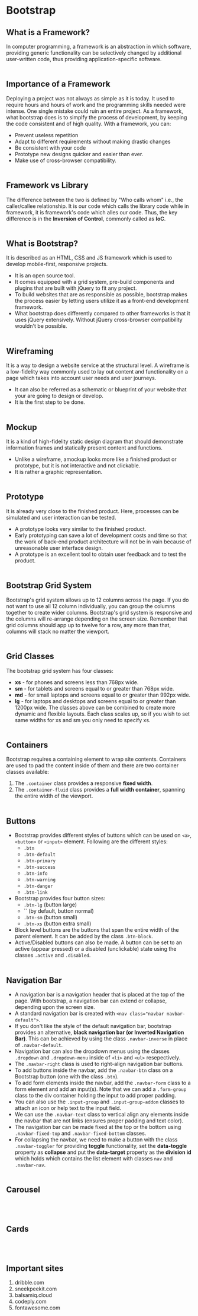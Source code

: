 # Bootstrap 

## What is a Framework?
In computer programming, a framework is an abstraction in which software, providing generic functionality can be selectively changed by additional user-written code, thus providing application-specific software.
<br><br>


## Importance of a Framework
Deploying a project was not always as simple as it is today. It used to require hours and hours of work and the programming skills needed were intense. One single mistake could ruin an entire project. As a framework, what bootstrap does is to simplfy the process of development, by keeping the code consistent and of high quality. With a framework, you can:
- Prevent useless repetition
- Adapt to different requirements without making drastic changes
- Be consistent with your code
- Prototype new designs quicker and easier than ever.
- Make use of cross-browser compatibility.
<br><br>


## Framework vs Library
The difference between the two is defined by "Who calls whom" i.e., the caller/callee relationship. It is our code which calls the library code while in framework, it is framework's code which alles our code. Thus, the key difference is in the **Inversion of Control**, commonly called as **IoC**.
<br><br>


## What is Bootstrap?
It is described as an HTML, CSS and JS framework which is used to develop mobile-first, responsive projects.
- It is an open source tool.
- It comes equipped with a grid system, pre-build components and plugins that are built with jQuery to fit any project.
- To build websites that are as responsible as possible, bootstrap makes the process easier by letting users utilize it as a front-end development framework.
- What bootstrap does differently compared to other frameworks is that it uses jQuery extensively. Without jQuery cross-browser compatibility wouldn't be possible.
<br><br>


## Wireframing
It is a way to design a website service at the structural level. A wireframe is a low-fidelity way commonly used to lay out content and functionality on a page which takes into account user needs and user journeys.
- It can also be referred as a schematic or blueprint of your website that your are going to design or develop.
- It is the first step to be done.
<br><br>


## Mockup
It is a kind of high-fidelity static design diagram that should demonstrate information frames and statically present content and functions.
- Unlike a wireframe, amockup looks more like a finished product or prototype, but it is not interactive and not clickable.
- It is rather a graphic representation.
<br><br>


## Prototype
It is already very close to the finished product. Here, processes can be simulated and user interaction can be tested.
- A prototype looks very similar to the finished product.
- Early prototyping can save a lot of development costs and time so that the work of back-end product architecture will not be in vain because of unreasonable user interface design.
- A prototype is an excellent tool to obtain user feedback and to test the product.
<br><br>


## Bootstrap Grid System
Bootstrap's grid system allows up to 12 columns across the page. If you do not want to use all 12 column individually, you can group the columns together to create wider columns. Bootstrap's grid system is responsive and the columns will re-arrange depending on the screen size. Remember that grid columns should app up to twelve for a row, any more than that, columns will stack no matter the viewport.
<br><br>


## Grid Classes
The bootstrap grid system has four classes:
- **xs** - for phones and screens less than 768px wide.
- **sm** - for tablets and screens equal to or greater than 768px wide.
- **md** - for small laptops and screens equal to or greater than 992px wide.
- **lg** - for laptops and desktops and screens equal to or greater than 1200px wide.
The classes above can be combined to create more dynamic and flexible layouts. Each class scales up, so if you wish to set same widths for xs and sm you only need to specify xs.
<br><br>


## Containers
Bootstrap requires a containing element to wrap site contents. Containers are used to pad the content inside of them and there are two container classes available:
1. The `.container` class provides a responsive **fixed width**.
2. The `.container-fluid` class provides a **full width container**, spanning the entire width of the viewport.
<br><br>


## Buttons
- Bootstrap provides different styles of buttons which can be used on `<a>`, `<button>` or `<input>` element. Following are the different styles:
    - `.btn`
    - `.btn-default`
    - `.btn-primary`
    - `.btn-success`
    - `.btn-info`
    - `.btn-warning`
    - `.btn-danger`
    - `.btn-link`
- Bootstrap provides four button sizes:
    - `.btn-lg` (button large)
    - `` (by default, button normal)
    - `.btn-sm` (button small)
    - `.btn-xs` (button extra small)
- Block level buttons are the buttons that span the entire width of the parent element. It can be added by the class `.btn-block`.
- Active/Disabled buttons can also be made. A button can be set to an active (appear pressed) or a disabled (unclickable) state using the classes `.active` and `.disabled`.
<br><br>


## Navigation Bar
- A navigation bar is a navigation header that is placed at the top of the page. With bootstrap, a navigation bar can extend or collapse, depending upon the screen size.
- A standard navigation bar is created with `<nav class="navbar navbar-default">`.
- If you don't like the style of the default navigation bar, bootstrap provides an alternative, **black navigation bar (or Inverted Navigation Bar)**. This can be achieved by using the class `.navbar-inverse` in place of `.navbar-default`.
- Navigation bar can also the dropdown menus using the classes `.dropdown` and `.dropdown-menu` inside of `<li>` and `<ul>` resepectively.
- The `.navbar-right` class is used to right-align navigation bar buttons.
- To add buttons inside the navbar, add the `.navbar-btn` class on a Bootstrap button (one with the class `.btn`).
- To add form elements inside the navbar, add the `.navbar-form` class to a form element and add an input(s). Note that we can add a `.form-group` class to the div container holding the input to add proper padding.
- You can also use the `.input-group` and `.input-group-addon` classes to attach an icon or help text to the input field.
- We can use the `.navbar-text` class to vertical align any elements inside the navbar that are not links (ensures proper padding and text color).
- The navigation bar can be made fixed at the top or the bottom using `.navbar-fixed-top` and `.navbar-fixed-bottom` classes.
- For collapsing the navbar, we need to make a button with the class `.navbar-toggler` for providing **toggle** functionality, set the **data-toggle** property as **collapse** and put the **data-target** property as the **division id** which holds which contains the list element with classes `nav` and `.navbar-nav`.
<br><br>


## Carousel
<br><br>


## Cards
<br><br>


## Important sites
1. dribble.com
2. sneekpeekit.com
3. balsamiq.cloud
4. codeply.com
5. fontawesome.com
